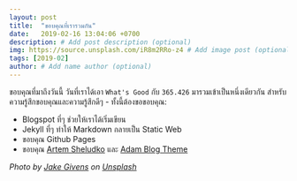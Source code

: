 ```yaml
---
layout: post
title:  "ขอบคุณที่เรารวมกัน"
date:   2019-02-16 13:04:06 +0700
description: # Add post description (optional)
img: https://source.unsplash.com/iR8m2RRo-z4 # Add image post (optional)
tags: [2019-02]
author: # Add name author (optional)
---
```

ขอบคุณที่มาถึงวันนี้ วันที่เราได้เอา `What's Good` กับ `365.426` มารวมเข้าเป็นหนึ่งเดียวกัน สำหรับความรู้สึกขอบคุณและความรู้สึกดีๆ - ทั้งนี้ต้องขอขอบคุณ:
- Blogspot ที่ๆ ช่วยให้เราได้เริ่มเขียน
- Jekyll ที่ๆ ทำให้ Markdown กลายเป็น Static Web
- ขอบคุณ Github Pages
- ขอบคุณ [Artem Sheludko](https://www.buymeacoffee.com/artemsheludko) และ [Adam Blog Theme](https://github.com/artemsheludko/adam-blog)

*Photo by [Jake Givens](https://unsplash.com/@jakegivens) on [Unsplash](https://unsplash.com/)*
